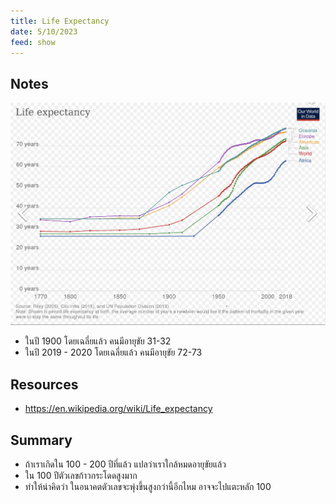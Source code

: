 ```yaml
---
title: Life Expectancy
date: 5/10/2023
feed: show
---
```

## Notes
![life_expectancy.png](/assets/img/life_expectancy.png)
- ในปี 1900 โดยเฉลี่ยแล้ว คนมีอายุขัย 31-32
- ในปี 2019 - 2020 โดยเฉลี่ยแล้ว คนมีอายุขัย 72-73
## Resources
- https://en.wikipedia.org/wiki/Life_expectancy
## Summary
- ถ้าเราเกิดใน 100 - 200 ปีที่แล้ว แปลว่าเราใกล้หมดอายุขัยแล้ว
- ใน 100 ปีตัวเลขก้าวกระโดดสูงมาก
- ทำให้น่าคิดว่า ในอนาคตตัวเลขจะพุ่งขึ้นสูงกว่านี้อีกไหม อาจจะไปแตะหลัก 100